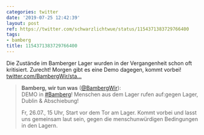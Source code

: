 ```yaml
---
categories: twitter
date: '2019-07-25 12:42:39'
layout: post
ref: https://twitter.com/schwarzlichtwue/status/1154371383729766400
tags:
- bamberg
title: 1154371383729766400
---
```

Die Zustände im Bamberger Lager wurden in der Vergangenheit schon oft kritisiert. Zurecht! Morgen gibt es eine Demo dagegen, kommt vorbei! [twitter.com/BambergWir/sta…](https://twitter.com/BambergWir/status/1154332391265226755)
> <b>Bamberg, wir tun was</b> ([@BambergWir](https://twitter.com/BambergWir)):  
>DEMO in [#Bamberg](/t/bamberg)! Menschen aus dem Lager rufen auf:gegen Lager, Dublin &amp; Abschiebung!   
>  
>Fr, 26.07., 15 Uhr, Start vor dem Tor am Lager. Kommt vorbei und lasst uns gemeinsam laut sein, gegen die menschunwürdigen Bedingungen in den Lagern.   

